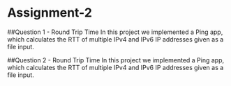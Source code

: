 # Assignment-2

##Question 1 - Round Trip Time
In this project we implemented a Ping app, which calculates the RTT of multiple IPv4 and IPv6 IP addresses given as a file input.

##Question 2 - Round Trip Time
In this project we implemented a Ping app, which calculates the RTT of multiple IPv4 and IPv6 IP addresses given as a file input.
